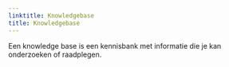 ```yaml
---
linktitle: Knowledgebase
title: Knowledgebase 
---
```

Een knowledge base is een kennisbank met informatie die je kan onderzoeken of raadplegen.
